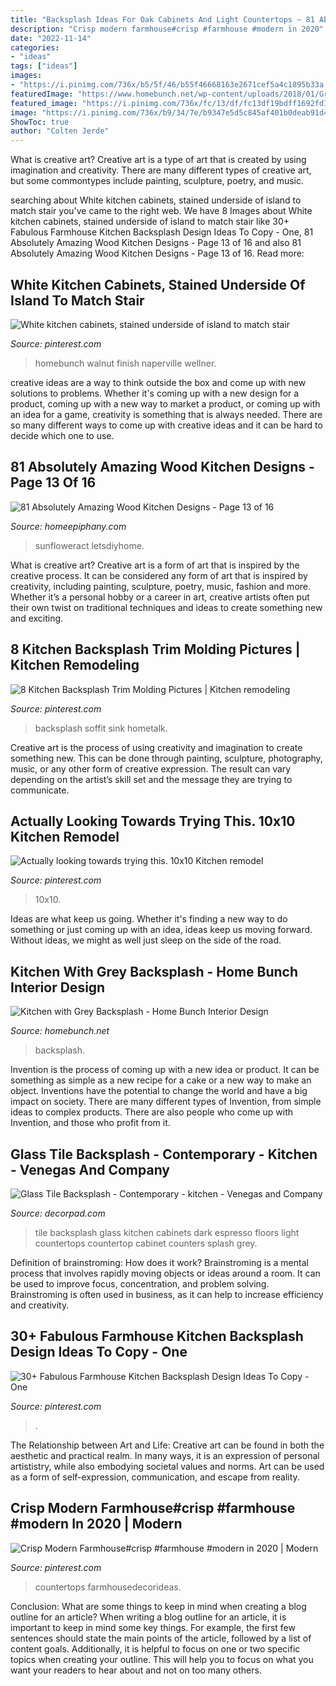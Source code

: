 ```yaml
---
title: "Backsplash Ideas For Oak Cabinets And Light Countertops ~ 81 Absolutely Amazing Wood Kitchen Designs"
description: "Crisp modern farmhouse#crisp #farmhouse #modern in 2020"
date: "2022-11-14"
categories:
- "ideas"
tags: ["ideas"]
images:
- "https://i.pinimg.com/736x/b5/5f/46/b55f46668163e2671cef5a4c1895b33a.jpg"
featuredImage: "https://www.homebunch.net/wp-content/uploads/2018/01/Grey-backplash-tile-kitchen-with-white-marble-countertop-and-grey-backplash.jpg"
featured_image: "https://i.pinimg.com/736x/fc/13/df/fc13df19bdff1692fd12c8d6997ca21e.jpg"
image: "https://i.pinimg.com/736x/b9/34/7e/b9347e5d5c845af401b0deab91d45bf8.jpg"
ShowToc: true
author: "Colten Jerde"
---
```



What is creative art?
Creative art is a type of art that is created by using imagination and creativity. There are many different types of creative art, but some commontypes include painting, sculpture, poetry, and music.

	

		
searching about White kitchen cabinets, stained underside of island to match stair you've came to the right web. We have 8 Images about White kitchen cabinets, stained underside of island to match stair like 30+ Fabulous Farmhouse Kitchen Backsplash Design Ideas To Copy - One, 81 Absolutely Amazing Wood Kitchen Designs - Page 13 of 16 and also 81 Absolutely Amazing Wood Kitchen Designs - Page 13 of 16. Read more:
		
    
## White Kitchen Cabinets, Stained Underside Of Island To Match Stair

<img loading=lazy src="https://i.pinimg.com/736x/d6/2e/40/d62e404573af30fc699d9c6c20590de0.jpg" onerror="this.onerror=null;this.src='https://tse2.mm.bing.net/th?id=OIP.OBReUAMjaaYCv6dE_LIVuwHaLH&amp;pid=15.1';" alt="White kitchen cabinets, stained underside of island to match stair">

_Source: pinterest.com_

>homebunch walnut finish naperville wellner. 

	

creative ideas are a way to think outside the box and come up with new solutions to problems. Whether it's coming up with a new design for a product, coming up with a new way to market a product, or coming up with an idea for a game, creativity is something that is always needed. There are so many different ways to come up with creative ideas and it can be hard to decide which one to use.

    
## 81 Absolutely Amazing Wood Kitchen Designs - Page 13 Of 16

<img loading=lazy src="https://homeepiphany.com/wp-content/uploads/2015/08/81-Absolutely-Amazing-Wood-Kitchen-Designs-61.jpg" onerror="this.onerror=null;this.src='https://tse3.mm.bing.net/th?id=OIP.kOaRyIDjcY7O_urN3ErxNgHaE7&amp;pid=15.1';" alt="81 Absolutely Amazing Wood Kitchen Designs - Page 13 of 16">

_Source: homeepiphany.com_

>sunfloweract letsdiyhome. 

	

What is creative art?
Creative art is a form of art that is inspired by the creative process. It can be considered any form of art that is inspired by creativity, including painting, sculpture, poetry, music, fashion and more. Whether it’s a personal hobby or a career in art, creative artists often put their own twist on traditional techniques and ideas to create something new and exciting.

    
## 8 Kitchen Backsplash Trim Molding Pictures | Kitchen Remodeling

<img loading=lazy src="https://i.pinimg.com/736x/e2/23/69/e22369fb1ba1328a1c3032dd1bb0e311.jpg" onerror="this.onerror=null;this.src='https://tse3.mm.bing.net/th?id=OIP.0kX-mDTXye451Pg_pn_vZwHaJ4&amp;pid=15.1';" alt="8 Kitchen Backsplash Trim Molding Pictures | Kitchen remodeling">

_Source: pinterest.com_

>backsplash soffit sink hometalk. 

	

Creative art is the process of using creativity and imagination to create something new. This can be done through painting, sculpture, photography, music, or any other form of creative expression. The result can vary depending on the artist’s skill set and the message they are trying to communicate.

    
## Actually Looking Towards Trying This. 10x10 Kitchen Remodel

<img loading=lazy src="https://i.pinimg.com/736x/fc/13/df/fc13df19bdff1692fd12c8d6997ca21e.jpg" onerror="this.onerror=null;this.src='https://tse2.mm.bing.net/th?id=OIP.AeMumKHYPOP1N9ob98IQdQHaJ3&amp;pid=15.1';" alt="Actually looking towards trying this. 10x10 Kitchen remodel">

_Source: pinterest.com_

>10x10. 

	

Ideas are what keep us going. Whether it's finding a new way to do something or just coming up with an idea, ideas keep us moving forward. Without ideas, we might as well just sleep on the side of the road.

    
## Kitchen With Grey Backsplash - Home Bunch Interior Design

<img loading=lazy src="https://www.homebunch.net/wp-content/uploads/2018/01/Grey-backplash-tile-kitchen-with-white-marble-countertop-and-grey-backplash.jpg" onerror="this.onerror=null;this.src='https://tse2.mm.bing.net/th?id=OIP.LnyZbabsh4pVQE8F_lfh7QHaLB&amp;pid=15.1';" alt="Kitchen with Grey Backsplash - Home Bunch Interior Design">

_Source: homebunch.net_

>backsplash. 

	

Invention is the process of coming up with a new idea or product. It can be something as simple as a new recipe for a cake or a new way to make an object. Inventions have the potential to change the world and have a big impact on society. There are many different types of Invention, from simple ideas to complex products. There are also people who come up with Invention, and those who profit from it.

    
## Glass Tile Backsplash - Contemporary - Kitchen - Venegas And Company

<img loading=lazy src="https://cdn.decorpad.com/photos/2011/04/22/671668be48a9.png" onerror="this.onerror=null;this.src='https://tse2.mm.bing.net/th?id=OIP.nkMzTotHGw9jtv3CS4M4OAHaLI&amp;pid=15.1';" alt="Glass Tile Backsplash - Contemporary - kitchen - Venegas and Company">

_Source: decorpad.com_

>tile backsplash glass kitchen cabinets dark espresso floors light countertops countertop cabinet counters splash grey. 

	

Definition of brainstroming: How does it work?
Brainstroming is a mental process that involves rapidly moving objects or ideas around a room. It can be used to improve focus, concentration, and problem solving. Brainstroming is often used in business, as it can help to increase efficiency and creativity.

    
## 30+ Fabulous Farmhouse Kitchen Backsplash Design Ideas To Copy - One

<img loading=lazy src="https://i.pinimg.com/736x/b5/5f/46/b55f46668163e2671cef5a4c1895b33a.jpg" onerror="this.onerror=null;this.src='https://tse4.mm.bing.net/th?id=OIP.PSDsEs4-79aKoXE-fcaxFQHaLH&amp;pid=15.1';" alt="30+ Fabulous Farmhouse Kitchen Backsplash Design Ideas To Copy - One">

_Source: pinterest.com_

>. 

	

The Relationship between Art and Life:
Creative art can be found in both the aesthetic and practical realm. In many ways, it is an expression of personal artististry, while also embodying societal values and norms. Art can be used as a form of self-expression, communication, and escape from reality.

    
## Crisp Modern Farmhouse#crisp #farmhouse #modern In 2020 | Modern

<img loading=lazy src="https://i.pinimg.com/736x/b9/34/7e/b9347e5d5c845af401b0deab91d45bf8.jpg" onerror="this.onerror=null;this.src='https://tse3.mm.bing.net/th?id=OIP.epKt1OFTvWjkQuWJeDm0yQHaLH&amp;pid=15.1';" alt="Crisp Modern Farmhouse#crisp #farmhouse #modern in 2020 | Modern">

_Source: pinterest.com_

>countertops farmhousedecorideas. 

	

Conclusion: What are some things to keep in mind when creating a blog outline for an article?
When writing a blog outline for an article, it is important to keep in mind some key things. For example, the first few sentences should state the main points of the article, followed by a list of content goals. Additionally, it is helpful to focus on one or two specific topics when creating your outline. This will help you to focus on what you want your readers to hear about and not on too many others.


